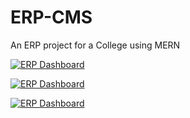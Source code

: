 # ERP-CMS
An ERP project for a College using MERN

[![ERP Dashboard](https://img.shields.io/badge/ERP%20Dashboard-Wiki-red?style=for-the-badge&logo=vercel)](https://github.com/ReaveND/College-ERP/wiki)

[![ERP Dashboard](https://img.shields.io/badge/ERP%20Dashboard-Wiki-ff0000?style=for-the-badge&logo=react&logoColor=red)](https://github.com/ReaveND/College-ERP/wiki)


[![ERP Dashboard](https://img.shields.io/badge/ERP%20Dashboard-Wiki-dc143c?style=for-the-badge&logo=react&logoColor=white)](https://github.com/ReaveND/College-ERP/wiki)

